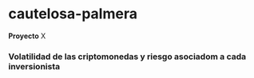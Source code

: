# cautelosa-palmera
**Proyecto** X

### Volatilidad de las criptomonedas y riesgo asociadom a cada inversionista ###
